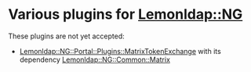 # Various plugins for [Lemonldap::NG](https://lemonldap-ng.org)

These plugins are not yet accepted:
- [Lemonldap::NG::Portal::Plugins::MatrixTokenExchange](./MatrixTokenExchange.pm) with its dependency [Lemonldap::NG::Common::Matrix](./Matrix.pm)
